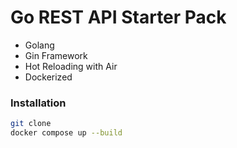 # Go REST API Starter Pack

* Golang 
* Gin Framework
* Hot Reloading with Air
* Dockerized

### Installation

`````bash
git clone
docker compose up --build
`````